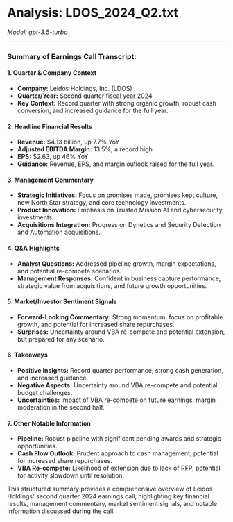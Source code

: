# Analysis: LDOS_2024_Q2.txt

*Model: gpt-3.5-turbo*

---

### Summary of Earnings Call Transcript:

#### 1. **Quarter & Company Context**
- **Company:** Leidos Holdings, Inc. (LDOS)
- **Quarter/Year:** Second quarter fiscal year 2024
- **Key Context:** Record quarter with strong organic growth, robust cash conversion, and increased guidance for the full year.

#### 2. **Headline Financial Results**
- **Revenue:** $4.13 billion, up 7.7% YoY
- **Adjusted EBITDA Margin:** 13.5%, a record high
- **EPS:** $2.63, up 46% YoY
- **Guidance:** Revenue, EPS, and margin outlook raised for the full year.

#### 3. **Management Commentary**
- **Strategic Initiatives:** Focus on promises made, promises kept culture, new North Star strategy, and core technology investments.
- **Product Innovation:** Emphasis on Trusted Mission AI and cybersecurity investments.
- **Acquisitions Integration:** Progress on Dynetics and Security Detection and Automation acquisitions.

#### 4. **Q&A Highlights**
- **Analyst Questions:** Addressed pipeline growth, margin expectations, and potential re-compete scenarios.
- **Management Responses:** Confident in business capture performance, strategic value from acquisitions, and future growth opportunities.

#### 5. **Market/Investor Sentiment Signals**
- **Forward-Looking Commentary:** Strong momentum, focus on profitable growth, and potential for increased share repurchases.
- **Surprises:** Uncertainty around VBA re-compete and potential extension, but prepared for any scenario.

#### 6. **Takeaways**
- **Positive Insights:** Record quarter performance, strong cash generation, and increased guidance.
- **Negative Aspects:** Uncertainty around VBA re-compete and potential budget challenges.
- **Uncertainties:** Impact of VBA re-compete on future earnings, margin moderation in the second half.

#### 7. **Other Notable Information**
- **Pipeline:** Robust pipeline with significant pending awards and strategic opportunities.
- **Cash Flow Outlook:** Prudent approach to cash management, potential for increased share repurchases.
- **VBA Re-compete:** Likelihood of extension due to lack of RFP, potential for activity slowdown until resolution.

This structured summary provides a comprehensive overview of Leidos Holdings' second quarter 2024 earnings call, highlighting key financial results, management commentary, market sentiment signals, and notable information discussed during the call.